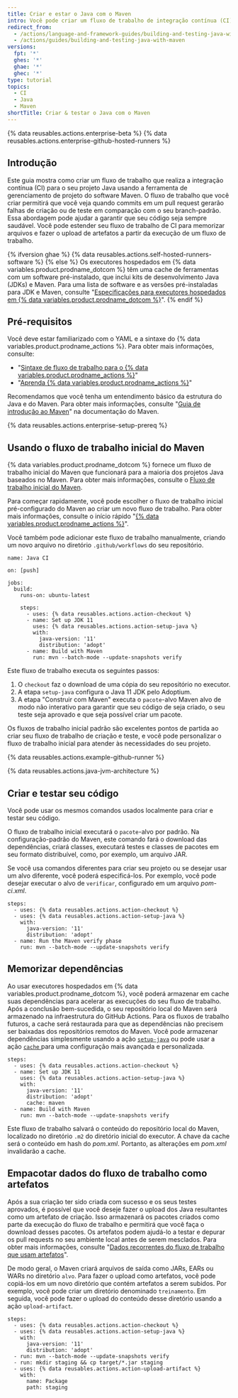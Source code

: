 ```yaml
---
title: Criar e estar o Java com o Maven
intro: Você pode criar um fluxo de trabalho de integração contínua (CI) no GitHub Actions para criar e testar o seu projeto Java com o Maven.
redirect_from:
  - /actions/language-and-framework-guides/building-and-testing-java-with-maven
  - /actions/guides/building-and-testing-java-with-maven
versions:
  fpt: '*'
  ghes: '*'
  ghae: '*'
  ghec: '*'
type: tutorial
topics:
  - CI
  - Java
  - Maven
shortTitle: Criar & testar o Java com o Maven
---
```


{% data reusables.actions.enterprise-beta %}
{% data reusables.actions.enterprise-github-hosted-runners %}

## Introdução

Este guia mostra como criar um fluxo de trabalho que realiza a integração contínua (CI) para o seu projeto Java usando a ferramenta de gerenciamento de projeto do software Maven. O fluxo de trabalho que você criar permitirá que você veja quando commits em um pull request gerarão falhas de criação ou de teste em comparação com o seu branch-padrão. Essa abordagem pode ajudar a garantir que seu código seja sempre saudável. Você pode estender seu fluxo de trabalho de CI para memorizar arquivos e fazer o upload de artefatos a partir da execução de um fluxo de trabalho.

{% ifversion ghae %}
{% data reusables.actions.self-hosted-runners-software %}
{% else %}
Os executores hospedados em {% data variables.product.prodname_dotcom %} têm uma cache de ferramentas com um software pré-instalado, que inclui kits de desenvolvimento Java (JDKs) e Maven. Para uma lista de software e as versões pré-instaladas para JDK e Maven, consulte "[Especificações para executores hospedados em {% data variables.product.prodname_dotcom %}](/actions/reference/specifications-for-github-hosted-runners/#supported-software)".
{% endif %}

## Pré-requisitos

Você deve estar familiarizado com o YAML e a sintaxe do {% data variables.product.prodname_actions %}. Para obter mais informações, consulte:
- "[Sintaxe de fluxo de trabalho para o {% data variables.product.prodname_actions %}](/actions/automating-your-workflow-with-github-actions/workflow-syntax-for-github-actions)"
- "[Aprenda {% data variables.product.prodname_actions %}](/actions/learn-github-actions)"

Recomendamos que você tenha um entendimento básico da estrutura do Java e do Maven. Para obter mais informações, consulte "[Guia de introdução ao Maven](http://maven.apache.org/guides/getting-started/index.html)" na documentação do Maven.

{% data reusables.actions.enterprise-setup-prereq %}

## Usando o fluxo de trabalho inicial do Maven

{% data variables.product.prodname_dotcom %} fornece um fluxo de trabalho inicial do Maven que funcionará para a maioria dos projetos Java baseados no Maven. Para obter mais informações, consulte o [Fluxo de trabalho inicial do Maven](https://github.com/actions/starter-workflows/blob/main/ci/maven.yml).

Para começar rapidamente, você pode escolher o fluxo de trabalho inicial pré-configurado do Maven ao criar um novo fluxo de trabalho. Para obter mais informações, consulte o início rápido "[{% data variables.product.prodname_actions %}](/actions/quickstart)".

Você também pode adicionar este fluxo de trabalho manualmente, criando um novo arquivo no diretório `.github/workflows` do seu repositório.

```yaml{:copy}
name: Java CI

on: [push]

jobs:
  build:
    runs-on: ubuntu-latest

    steps:
      - uses: {% data reusables.actions.action-checkout %}
      - name: Set up JDK 11
        uses: {% data reusables.actions.action-setup-java %}
        with:
          java-version: '11'
          distribution: 'adopt'
      - name: Build with Maven
        run: mvn --batch-mode --update-snapshots verify
```

Este fluxo de trabalho executa os seguintes passos:

1. O `checkout` faz o download de uma cópia do seu repositório no executor.
2. A etapa `setup-java` configura o Java 11 JDK pelo Adoptium.
3. A etapa "Construir com Maven" executa o `pacote`-alvo Maven alvo de modo não interativo para garantir que seu código de seja criado, o seu teste seja aprovado e que seja possível criar um pacote.

Os fluxos de trabalho inicial padrão são excelentes pontos de partida ao criar seu fluxo de trabalho de criação e teste, e você pode personalizar o fluxo de trabalho inicial para atender às necessidades do seu projeto.

{% data reusables.actions.example-github-runner %}

{% data reusables.actions.java-jvm-architecture %}

## Criar e testar seu código

Você pode usar os mesmos comandos usados localmente para criar e testar seu código.

O fluxo de trabalho inicial executará o `pacote`-alvo por padrão. Na configuração-padrão do Maven, este comando fará o download das dependências, criará classes, executará testes e classes de pacotes em seu formato distribuível, como, por exemplo, um arquivo JAR.

Se você usa comandos diferentes para criar seu projeto ou se desejar usar um alvo diferente, você poderá especificá-los. Por exemplo, você pode desejar executar o alvo de `verificar`, configurado em um arquivo _pom-ci.xml_.

```yaml{:copy}
steps:
  - uses: {% data reusables.actions.action-checkout %}
  - uses: {% data reusables.actions.action-setup-java %}
    with:
      java-version: '11'
      distribution: 'adopt'
  - name: Run the Maven verify phase
    run: mvn --batch-mode --update-snapshots verify
```

## Memorizar dependências

Ao usar executores hospedados em {% data variables.product.prodname_dotcom %}, você poderá armazenar em cache suas dependências para acelerar as execuções do seu fluxo de trabalho. Após a conclusão bem-sucedida, o seu repositório local do Maven será armazenado na infraestrutura do GitHub Actions. Para os fluxos de trabalho futuros, a cache será restaurada para que as dependências não precisem ser baixadas dos repositórios remotos do Maven. Você pode armazenar dependências simplesmente usando a ação [`setup-java`](https://github.com/marketplace/actions/setup-java-jdk) ou pode usar a ação [`cache` ](https://github.com/actions/cache) para uma configuração mais avançada e personalizada.

```yaml{:copy}
steps:
  - uses: {% data reusables.actions.action-checkout %}
  - name: Set up JDK 11
    uses: {% data reusables.actions.action-setup-java %}
    with:
      java-version: '11'
      distribution: 'adopt'
      cache: maven
  - name: Build with Maven
    run: mvn --batch-mode --update-snapshots verify
```

Este fluxo de trabalho salvará o conteúdo do repositório local do Maven, localizado no diretório `.m2` do diretório inicial do executor. A chave da cache será o conteúdo em hash do _pom.xml_. Portanto, as alterações em _pom.xml_ invalidarão a cache.

## Empacotar dados do fluxo de trabalho como artefatos

Após a sua criação ter sido criada com sucesso e os seus testes aprovados, é possível que você deseje fazer o upload dos Java resultantes como um artefato de criação. Isso armazenará os pacotes criados como parte da execução do fluxo de trabalho e permitirá que você faça o download desses pacotes. Os artefatos podem ajudá-lo a testar e depurar os pull requests no seu ambiente local antes de serem mesclados. Para obter mais informações, consulte "[Dados recorrentes do fluxo de trabalho que usam artefatos](/actions/automating-your-workflow-with-github-actions/persisting-workflow-data-using-artifacts)".

De modo geral, o Maven criará arquivos de saída como JARs, EARs ou WARs no diretório `alvo`. Para fazer o upload como artefatos, você pode copiá-los em um novo diretório que contém artefatos a serem subidos. Por exemplo, você pode criar um diretório denominado `treinamento`. Em seguida, você pode fazer o upload do conteúdo desse diretório usando a ação `upload-artifact`.

```yaml{:copy}
steps:
  - uses: {% data reusables.actions.action-checkout %}
  - uses: {% data reusables.actions.action-setup-java %}
    with:
      java-version: '11'
      distribution: 'adopt'
  - run: mvn --batch-mode --update-snapshots verify
  - run: mkdir staging && cp target/*.jar staging
  - uses: {% data reusables.actions.action-upload-artifact %}
    with:
      name: Package
      path: staging
```
